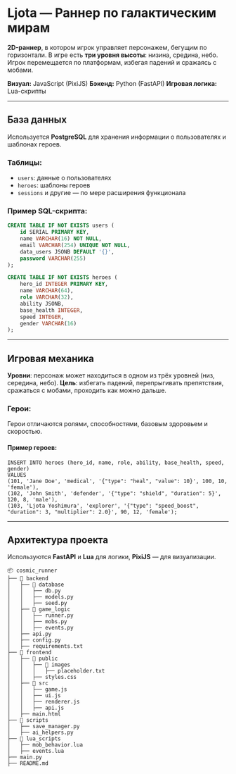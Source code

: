 # Ljota — Раннер по галактическим мирам

**2D-раннер**, в котором игрок управляет персонажем, бегущим по горизонтали. В игре есть **три уровня высоты**: низина, средина, небо. Игрок перемещается по платформам, избегая падений и сражаясь с мобами.

**Визуал:** JavaScript (PixiJS)
**Бэкенд:** Python (FastAPI)
**Игровая логика:** Lua-скрипты

---

## База данных

Используется **PostgreSQL** для хранения информации о пользователях и шаблонах героев.

### Таблицы:

- `users`: данные о пользователях
- `heroes`: шаблоны героев
- `sessions` и другие — по мере расширения функционала

### Пример SQL-скрипта:

```sql
CREATE TABLE IF NOT EXISTS users (
    id SERIAL PRIMARY KEY,
    name VARCHAR(16) NOT NULL,
    email VARCHAR(254) UNIQUE NOT NULL,
    data_users JSONB DEFAULT '{}',
    password VARCHAR(255)
);

CREATE TABLE IF NOT EXISTS heroes (
    hero_id INTEGER PRIMARY KEY,
    name VARCHAR(64),
    role VARCHAR(32),
    ability JSONB,
    base_health INTEGER,
    speed INTEGER,
    gender VARCHAR(16)
);
```

---

## Игровая механика

**Уровни**: персонаж может находиться в одном из трёх уровней (низ, середина, небо).
**Цель**: избегать падений, перепрыгивать препятствия, сражаться с мобами, проходить как можно дальше.

### Герои:

Герои отличаются ролями, способностями, базовым здоровьем и скоростью.

#### Пример героев:

```postgresql
INSERT INTO heroes (hero_id, name, role, ability, base_health, speed, gender)
VALUES 
(101, 'Jane Doe', 'medical', '{"type": "heal", "value": 10}', 100, 10, 'female'),
(102, 'John Smith', 'defender', '{"type": "shield", "duration": 5}', 120, 8, 'male'),
(103, 'Ljota Yoshimura', 'explorer', '{"type": "speed_boost", "duration": 3, "multiplier": 2.0}', 90, 12, 'female');

```

---

## Архитектура проекта

Используются **FastAPI** и **Lua** для логики, **PixiJS** — для визуализации.

```
📦 cosmic_runner
├── 📂 backend
│   ├── 📂 database
│   │   ├── db.py
│   │   ├── models.py
│   │   ├── seed.py
│   ├── 📂 game_logic
│   │   ├── runner.py
│   │   ├── mobs.py
│   │   ├── events.py
│   ├── api.py
│   ├── config.py
│   ├── requirements.txt
├── 📂 frontend
│   ├── 📂 public
│   │   ├── 📂 images
│   │   │   ├── placeholder.txt
│   │   ├── styles.css
│   ├── 📂 src
│   │   ├── game.js
│   │   ├── ui.js
│   │   ├── renderer.js
│   │   ├── api.js
│   ├── main.html
├── 📂 scripts
│   ├── save_manager.py
│   ├── ai_helpers.py
├── 📂 lua_scripts
│   ├── mob_behavior.lua
│   ├── events.lua
├── main.py
├── README.md 
```
